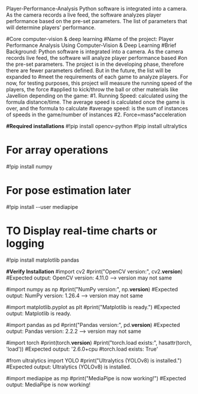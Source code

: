 Player-Performance-Analysis
Python software is integrated into a camera. As the camera records a live feed, the software analyzes player performance based  on the pre-set parameters. The list of parameters that will determine players' performance.

#Core computer-vision & deep learning
#Name of the project: Player Performance Analysis Using Computer-Vision & Deep Learning
#Brief Background: Python software is integrated into a camera. As the camera records live feed, the software will analyze player performance based
#on the pre-set parameters. The project is in the developing phase, therefore there are fewer parameters defined. But in the future, the list will be expanded to #meet the requirements of each game to analyze players. For now, for testing purposes, this project will measure the running speed of the players, the force #applied to kick/throw the ball or other materials like Javellion depending on the game:
#1. Running Speed: calculated using the formula distance/time. The average speed is calculated once the game is over, and the formula to calculate
#average speed: is the sum of instances of speeds in the game/number of instances
#2. Force=mass*acceleration

**#Required installations**
#!pip install opencv-python
#!pip install ultralytics

# For array operations 
#!pip install numpy

# For pose estimation later
#!pip install --user mediapipe

# TO Display real-time charts or logging
#!pip install matplotlib pandas

**#Verify Installation**
#import cv2
#print("OpenCV version:", cv2.__version__) 
#Expected output: OpenCV version: 4.11.0 --> version may not same

#import numpy as np
#print("NumPy version:", np.__version__)
#Expected output: NumPy version: 1.26.4 --> version may not same

#import matplotlib.pyplot as plt
#print("Matplotlib is ready.")
#Expected output: Matplotlib is ready.

#import pandas as pd
#print("Pandas version:", pd.__version__)
#Expected output: Pandas version: 2.2.2 --> version may not same

#import torch
#print(torch.__version__)
#print("torch.load exists:", hasattr(torch, 'load'))
#Expected output: '2.6.0+cpu
#torch.load exists: True'

#from ultralytics import YOLO
#print("Ultralytics (YOLOv8) is installed.")
#Expected output: Ultralytics (YOLOv8) is installed.

#import mediapipe as mp
#print("MediaPipe is now working!")
#Expected output: MediaPipe is now working!
